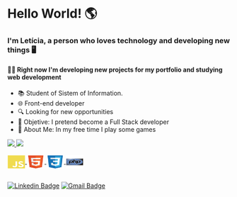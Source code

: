# Hello World! 🌎

### I'm Letícia, a person who loves technology and developing new things 🖥️

#### 👩‍🎓 Right now I'm developing new projects for my portfolio and studying web development

- 📚 Student of Sistem of Information.
- 🌐 Front-end developer
- 🔍 Looking for new opportunities
- 🎯 Objetive: I pretend become a Full Stack developer
- 💬 About Me: In my free time I play some games

<div>
  <a href="https://github.com/leticiacristinaa">
  <img height="180em" src="https://github-readme-stats.vercel.app/api?username=leticiacristinaa&show_icons=true&theme=tokyonight")/>
  <img height="180em" src="https://github-readme-stats.vercel.app/api/top-langs/?username=leticiacristinaa&layout=compact&langs_count=7&theme=tokyonight"/>
</div>


<div style="display: inline_block"><br>
  <img align="center" alt="js" height="30" width="40" src="https://raw.githubusercontent.com/devicons/devicon/master/icons/javascript/javascript-plain.svg">
  <img align="center" alt="HTML" height="30" width="40" src="https://raw.githubusercontent.com/devicons/devicon/master/icons/html5/html5-original.svg">
  <img align="center" alt="CSS" height="30" width="40" src="https://raw.githubusercontent.com/devicons/devicon/master/icons/css3/css3-original.svg">
	 <img align="center" alt="php" height="30" width="40" src="https://raw.githubusercontent.com/devicons/devicon/master/icons/php/php-original.svg">
</div>

##

[![Linkedin Badge](https://img.shields.io/badge/-LinkedIn-blue?style=flat-square&logo=Linkedin&logoColor=white&link=https://www.linkedin.com/in/letícia-cristina-851b31183/)](https://www.linkedin.com/in/letícia-cristina-851b31183/)  [![Gmail Badge](https://img.shields.io/badge/-Gmail-c14438?style=flat-square&logo=Gmail&logoColor=white&link=mailtoleticiacristinadossantos123@gmail.com)](mailto:leticiacristinadossantos123@gmail.com)




